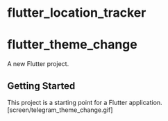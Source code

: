 # flutter_location_tracker
# flutter_theme_change

A new Flutter project.

## Getting Started

This project is a starting point for a Flutter application.
[screen/telegram_theme_change.gif]
